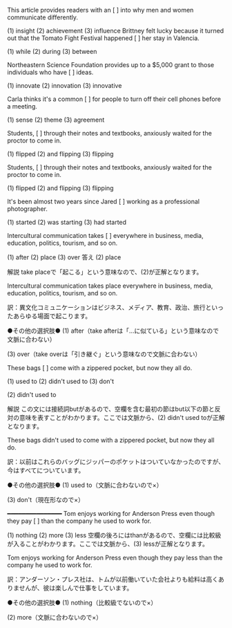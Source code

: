 This article provides readers with an [          ] into why men and women communicate differently.

(1) insight
(2) achievement
(3) influence
Brittney felt lucky because it turned out that the Tomato Fight Festival happened [          ] her stay in Valencia.

(1) while
(2) during
(3) between

Northeastern Science Foundation provides up to a $5,000 grant to those individuals who have [          ] ideas.

(1) innovate
(2) innovation
(3) innovative


Carla thinks it's a common [          ] for people to turn off their cell phones before a meeting.

(1) sense
(2) theme
(3) agreement

Students, [          ] through their notes and textbooks, anxiously waited for the proctor to come in.

(1) flipped
(2) and flipping
(3) flipping

Students, [          ] through their notes and textbooks, anxiously waited for the proctor to come in.

(1) flipped
(2) and flipping
(3) flipping

It's been almost two years since Jared [          ] working as a professional photographer.

(1) started
(2) was starting
(3) had started



Intercultural communication takes [          ] everywhere in business, media, education, politics, tourism, and so on.

(1) after
(2) place
(3) over
答え
(2) place


解説
take placeで「起こる」という意味なので、(2)が正解となります。

Intercultural communication takes place everywhere in business, media, education, politics, tourism, and so on.

訳：異文化コミュニケーションはビジネス、メディア、教育、政治、旅行といったあらゆる場面で起こります。


●その他の選択肢●
(1) after（take afterは「…に似ている」という意味なので文脈に合わない）

(3) over（take overは「引き継ぐ」という意味なので文脈に合わない）




These bags [          ] come with a zippered pocket, but now they all do.

(1) used to
(2) didn't used to
(3) don't


(2) didn't used to


解説
この文には接続詞butがあるので、空欄を含む最初の節はbut以下の節と反対の意味を表すことがわかります。ここでは文脈から、(2) didn't used toが正解となります。

These bags didn't used to come with a zippered pocket, but now they all do.

訳：以前はこれらのバッグにジッパーのポケットはついていなかったのですが、今はすべてについています。


●その他の選択肢●
(1) used to（文脈に合わないので×）

(3) don't（現在形なので×）



━━━━━━━━━━━━━━━
Tom enjoys working for Anderson Press even though they pay [          ] than the company he used to work for.

(1) nothing
(2) more
(3) less
空欄の後ろにはthanがあるので、空欄には比較級が入ることがわかります。ここでは文脈から、(3) lessが正解となります。

Tom enjoys working for Anderson Press even though they pay less than the company he used to work for.

訳：アンダーソン・プレス社は、トムが以前働いていた会社よりも給料は高くありませんが、彼は楽しんで仕事をしています。


●その他の選択肢●
(1) nothing（比較級でないので×）

(2) more（文脈に合わないので×）









